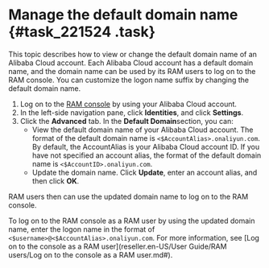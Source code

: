 # Manage the default domain name {#task_221524 .task}

This topic describes how to view or change the default domain name of an Alibaba Cloud account. Each Alibaba Cloud account has a default domain name, and the domain name can be used by its RAM users to log on to the RAM console. You can customize the logon name suffix by changing the default domain name.

1.  Log on to the [RAM console](https://partners-intl.console.aliyun.com/#/ram) by using your Alibaba Cloud account.
2.  In the left-side navigation pane, click **Identities**, and click **Settings**.
3.  Click the **Advanced** tab. In the **Default Domain**section, you can: 
    -   View the default domain name of your Alibaba Cloud account. The format of the default domain name is `<$AccountAlias>.onaliyun.com`. By default, the AccountAlias is your Alibaba Cloud account ID. If you have not specified an account alias, the format of the default domain name is `<$AccountID>.onaliyun.com`.
    -   Update the domain name. Click **Update**, enter an account alias, and then click **OK**.

RAM users then can use the updated domain name to log on to the RAM console.

To log on to the RAM console as a RAM user by using the updated domain name, enter the logon name in the format of `<$username>@<$AccountAlias>.onaliyun.com`. For more information, see [Log on to the console as a RAM user](reseller.en-US/User Guide/RAM users/Log on to the console as a RAM user.md#).

